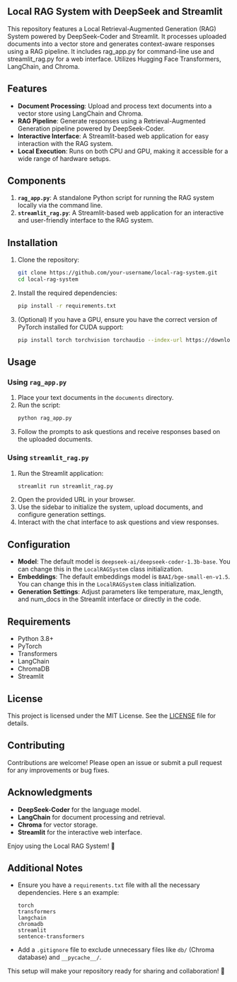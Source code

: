  ## Local RAG System with DeepSeek and Streamlit

 This repository features a Local Retrieval-Augmented Generation (RAG) System powered by DeepSeek-Coder and Streamlit.
 It processes uploaded documents into a vector store and generates context-aware responses using a RAG pipeline.
  It includes rag_app.py for command-line use and streamlit_rag.py for a web interface. Utilizes Hugging Face Transformers,
  LangChain, and Chroma.
 ## Features
 - **Document Processing**: Upload and process text documents into a vector store using LangChain and Chroma.
  - **RAG Pipeline**: Generate responses using a Retrieval-Augmented Generation pipeline powered by DeepSeek-Coder.
  - **Interactive Interface**: A Streamlit-based web application for easy interaction with the RAG system.
  - **Local Execution**: Runs on both CPU and GPU, making it accessible for a wide range of hardware setups.
 
  ## Components
  1. **`rag_app.py`**: A standalone Python script for running the RAG system locally via the command line.
  2. **`streamlit_rag.py`**: A Streamlit-based web application for an interactive and user-friendly interface to the RAG system.
 
  ## Installation
 
  1. Clone the repository:
     ```bash
     git clone https://github.com/your-username/local-rag-system.git
     cd local-rag-system
     ```
 
  2. Install the required dependencies:
     ```bash
     pip install -r requirements.txt
     ```
 
  3. (Optional) If you have a GPU, ensure you have the correct version of PyTorch installed for CUDA support:
     ```bash
     pip install torch torchvision torchaudio --index-url https://download.pytorch.org/whl/cu118
     ```
 
  ## Usage
 
  ### Using `rag_app.py`
  1. Place your text documents in the `documents` directory.
  2. Run the script:
     ```bash
     python rag_app.py
     ```
  3. Follow the prompts to ask questions and receive responses based on the uploaded documents.
 
  ### Using `streamlit_rag.py`
  1. Run the Streamlit application:
     ```bash
     streamlit run streamlit_rag.py
     ```
  2. Open the provided URL in your browser.
  3. Use the sidebar to initialize the system, upload documents, and configure generation settings.
  4. Interact with the chat interface to ask questions and view responses.
 
  ## Configuration
  - **Model**: The default model is `deepseek-ai/deepseek-coder-1.3b-base`. You can change this in the `LocalRAGSystem` class initialization.
  - **Embeddings**: The default embeddings model is `BAAI/bge-small-en-v1.5`. You can change this in the `LocalRAGSystem` class initialization.
  - **Generation Settings**: Adjust parameters like temperature, max_length, and num_docs in the Streamlit interface or directly in the code.
 
  ## Requirements
  - Python 3.8+
  - PyTorch
  - Transformers
  - LangChain
  - ChromaDB
  - Streamlit
 
  ## License
  This project is licensed under the MIT License. See the [LICENSE](LICENSE) file for details.
 
  ## Contributing
  Contributions are welcome! Please open an issue or submit a pull request for any improvements or bug fixes.
 
  ## Acknowledgments
  - **DeepSeek-Coder** for the language model.
  - **LangChain** for document processing and retrieval.
  - **Chroma** for vector storage.
  - **Streamlit** for the interactive web interface.
 
  Enjoy using the Local RAG System! 🚀
 
  ## Additional Notes
  - Ensure you have a `requirements.txt` file with all the necessary dependencies. Here s an example:
    ```plaintext
    torch
    transformers
    langchain
    chromadb
    streamlit
    sentence-transformers
    ```
  - Add a `.gitignore` file to exclude unnecessary files like `db/` (Chroma database) and `__pycache__/`.
 
  This setup will make your repository ready for sharing and collaboration! 🚀
